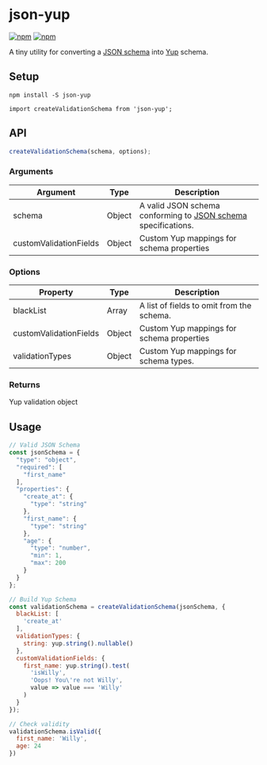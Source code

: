 # json-yup
[![npm](https://img.shields.io/npm/v/json-yup.svg?style=flat-square)](https://www.npmjs.com/package/react-native-calendar-events)
[![npm](https://img.shields.io/npm/l/json-yup.svg?style=flat-square)](https://github.com/wmcmahan/react-native-calendar-events/blob/master/LICENSE.md)

A tiny utility for converting a [JSON schema](https://json-schema.org/) into [Yup](https://github.com/jquense/yup) schema.

## Setup
```
npm install -S json-yup
```
```
import createValidationSchema from 'json-yup';
```

## API

```javascript
createValidationSchema(schema, options);
```

### Arguments
|Argument       | Type  | Description   |
|-------------- | --- |---|
|schema      | Object | A valid JSON schema conforming to [JSON schema](https://json-schema.org/) specifications. |
| customValidationFields | Object | Custom Yup mappings for schema properties |

### Options

|Property       | Type  | Description   |
|-------------- | --- |---|
|blackList      | Array | A list of fields to omit from the schema. |
|customValidationFields | Object | Custom Yup mappings for schema properties |
|validationTypes| Object | Custom Yup mappings for schema types. |

### Returns
Yup validation object

## Usage

```javascript
// Valid JSON Schema
const jsonSchema = {
  "type": "object",
  "required": [
    "first_name"
  ],
  "properties": {
    "create_at": {
      "type": "string"
    },
    "first_name": {
      "type": "string"
    },
    "age": {
      "type": "number",
      "min": 1,
      "max": 200
    }
  }
};

// Build Yup Schema
const validationSchema = createValidationSchema(jsonSchema, {
  blackList: [
    'create_at'
  ],
  validationTypes: {
    string: yup.string().nullable()
  },
  customValidationFields: {
    first_name: yup.string().test(
      'isWilly',
      'Oops! You\'re not Willy',
      value => value === 'Willy'
    )
  }
});

// Check validity
validationSchema.isValid({
  first_name: 'Willy',
  age: 24
})

```